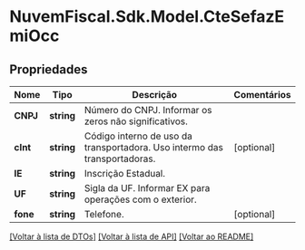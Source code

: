 # NuvemFiscal.Sdk.Model.CteSefazEmiOcc

## Propriedades

Nome | Tipo | Descrição | Comentários
------------ | ------------- | ------------- | -------------
**CNPJ** | **string** | Número do CNPJ.  Informar os zeros não significativos. | 
**cInt** | **string** | Código interno de uso da transportadora.  Uso intermo das transportadoras. | [optional] 
**IE** | **string** | Inscrição Estadual. | 
**UF** | **string** | Sigla da UF.  Informar EX para operações com o exterior. | 
**fone** | **string** | Telefone. | [optional] 

[[Voltar à lista de DTOs]](../README.md#documentation-for-models) [[Voltar à lista de API]](../README.md#documentation-for-api-endpoints) [[Voltar ao README]](../README.md)

